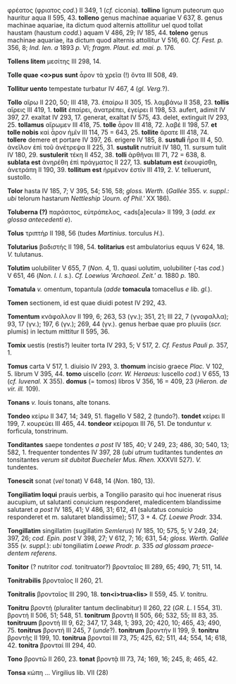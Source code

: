 φρέατος (φριατος *cod.*) II 349, 1 (*cf.* ciconia). **tollino** lignum
puteorum quo hauritur aqua II 595, 43. **tolleno** genus machinae
aquariae V 637, 8. genus machinae aquariae, ita dictum quod alternis
attollitur uel quod tollat haustam (haustum *codd.*) aquam V 486, 29; IV
185, 44. **toleno** genus machinae aquariae, ita dictum quod alternis
attollitur V 516, 60. *Cf. Fest. p.* 356, 8; *Ind. Ien. a* 1893 *p.* VI;
*fragm. Plaut. ed. mai. p.* 176.

**Tollens litem** μεσίτης III 298, 14.

**Tolle quae \<o\>pus sunt** ἆρον τὰ χρεῖα (!) ὄντα III 508, 49.

**Tollitur uento** tempestate turbatur IV 467, 4 (*gl. Verg.*?).

**Tollo** αἴρω II 220, 50; III 418, 73. ἐπαίρω II 305, 15. λαμβάνω II
358, 23. **tollis** αἴρεις III 419, 1. **tollit** ἐπαίρει, ἀνατρέπει,
ἐγείρει II 198, 53. aufert, adimit IV 397, 27. exaltat IV 293, 17.
generat, exaltat IV 575, 43. delet, extinguit IV 293, 25. **tollamus**
αἴρωμεν III 418, 75. **tolle** ἆρον III 418, 72. λαβέ II 198, 57. **et
tolle nobis** καὶ ἆρον ἡμῖν III 114, 75 = 643, 25. **tollite** ἄρατε III
418, 74. **tollere** demere et portare IV 397, 26. erigere IV 185, 8.
**sustuli** ἦρα III 4, 50. ἀνεῖλον ἐπὶ τοῦ ἀνέτρεψα II 225, 31.
**sustulit** nutriuit IV 180, 11. sursum tulit IV 180, 29.
**sustulerit** τέκη II 452, 38. **tolli** ἀρθῆναι III 71, 72 = 638, 8.
**sublata est** ἀνηρέθη ἐπὶ πράγματος II 227, 13. **sublatum est**
ἐκουφίσθη, ἀνετράπη II 190, 39. **tollitum est** ἠρμένον ἐστίν III 419,
2. *V.* telluerunt, sustollo.

**Tolor** hasta IV 185, 7; V 395, 54; 516, 58; *gloss. Werth.* (*Gallée*
355. *v. suppl.: ubi* telorum hastarum *Nettleship 'Journ. of Phil.'*
XX 186).

**Toluberna (?)** παράσιτος, εὐτράπελος, \<ads[a]ecula\> II 199, 3
(*add. ex glossa antecedenti e*).

**Tolus** τριπτήρ II 198, 56 (tudes *Martinius.* torculus *H.*).

**Tolutarius** βαδιστής II 198, 54. **tolitarius** est ambulatorius
equus V 624, 18. *V.* tulutanus.

**Tolutim** uolubiliter V 655, 7 (*Non.* 4, 1). quasi uolutim,
uolubiliter (-tas *cod.*) V 651, 46 (*Non. l. l. s.*). *Cf. Loewius
'Archaeol. Zeit.' a.* 1880 *p.* 180.

**Tomatula** *v.* omentum, topantula (*adde* **tomacula** tomacellus *e
lib. gl.*).

**Tomen** sectionem, id est quae diuidi potest IV 292, 43.

**Tomentum** κνάφαλλον II 199, 6; 263, 53 (γν.); 351, 21; III 22, 7
(γναφαλλα); 93, 17 (γν.); 197, 6 (γν.); 269, 44 (γν.). genus herbae quae
pro pluuiis (*scr.* plumis) in lectum mittitur II 595, 36.

**Tomix** uestis (restis?) leuiter torta IV 293, 5; V 517, 2. *Cf.
Festus Pauli p.* 357, 1.

**Tomus** carta V 517, 1. diuisio IV 293, 3. **thomum** incisio graece
*Plac.* V 102, 5. librum V 395, 44. **tomo** uiscello (*corr. W.
Heraeus:* luscello *cod.*) V 655, 13 (*cf. Iuvenal.* X 355). **domus**
(= tomos) libros V 356, 16 = 409, 23 (*Hieron. de vir. ill.* 109).

**Tonans** *v.* Iouis tonans, alte tonans.

**Tondeo** κείρω II 347, 14; 349, 51. flagello V 582, 2 (tundo?).
**tondet** κείρει II 199, 7. κουρεύει III 465, 44. **tondeor** κείρομαι
III 76, 51. De tonduntur *v.* forficula, tonstrinum.

**Tonditantes** saepe tondentes *a post* IV 185, 40; V 249, 23; 486, 30;
540, 13; 582, 1. frequenter tondentes IV 397, 28 (*ubi utrum* tuditantes
tundentes *an* tonsitantes *verum sit dubitat Buecheler Mus. Rhen.*
XXXVII 527). *V.* tundentes.

**Tonescit** sonat (*vel* tonat) V 648, 14 (*Non.* 180, 13).

**Tongiliatim loqui** prauis uerbis, a Tongilio parasito qui hoc
inuenerat risus aucupium, ut salutanti conuicium responderet,
maledicentem blandissime salutaret *a post* IV 185, 41; V 486, 31; 612,
41 (salutatus conuicio responderet et m. salutaret blandissime); 517,
3 + 4. *Cf. Loewe Prodr.* 334.

**Tongillatim** singillatim (sugillatim *Semlerus*) IV 185, 10; 575, 5;
V 249, 24; 397, 26; *cod. Epin. post* V 398, 27; V 612, 7; 16; 631, 54;
*gloss. Werth. Gallée* 355 (*v. suppl.*): *ubi* tongiliatim *Loewe
Prodr. p.* 335 *ad glossam praece­dentem referens.*

**Tonitor** (? nutritor *cod.* tonitruator?) βρονταῖος III 289, 65; 490,
71; 511, 14.

**Tonitrabilis** βρονταῖος II 260, 21.

**Tonitralis** βρονταῖος III 290, 18. **ton\<i\>trua\<lis\>** II 559,
45. *V.* tonitru.

**Tonitru** βροντή (pluraliter tantum declinabitur) II 260, 22 (*GR. L.*
I 554, 31). βροντή II 506, 51; 548, 51. **tonitrum** βροντή II 505, 66;
532, 55; III 83, 35. **tonitruum** βροντή III 9, 62; 347, 17, 348, 1;
393, 20; 420, 10; 465, 43; 490, 75. **tonitrus** βροντή III 245, 7
(*unde*?). **tonitrum** βροντήν II 199, 9. **tonitru** βροντῆς II 199,
10. **tonitrua** βρονταί III 73, 75; 425, 62; 511, 44; 554, 14; 618, 42.
**tonitra** βρονταί III 294, 40.

**Tono** βροντῶ II 260, 23. **tonat** βροντᾷ III 73, 74; 169, 16; 245,
8; 465, 42.

**Tonsa** κώπη ... Virgilius lib. VII (28)
